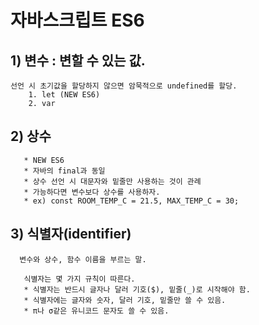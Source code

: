
# 자바스크립트 ES6

## 1) 변수 : 변할 수 있는 값.
    선언 시 초기값을 할당하지 않으면 암묵적으로 undefined를 할당.
        1. let (NEW ES6)
        2. var
## 2) 상수
       * NEW ES6 
       * 자바의 final과 동일
       * 상수 선언 시 대문자와 밑줄만 사용하는 것이 관례
       * 가능하다면 변수보다 상수를 사용하자.
       * ex) const ROOM_TEMP_C = 21.5, MAX_TEMP_C = 30;

## 3) 식별자(identifier)
      변수와 상수, 함수 이름을 부르는 말.
    
       식별자는 몇 가지 규칙이 따른다.
       * 식별자는 반드시 글자나 달러 기호($), 밑줄(_)로 시작해야 함.
       * 식별자에는 글자와 숫자, 달러 기호, 밑줄만 쓸 수 있음.
       * π나 σ같은 유니코드 문자도 쓸 수 있음.
